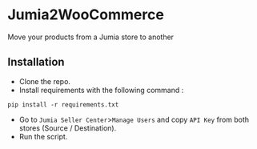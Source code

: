 # Jumia2WooCommerce
Move your products from a Jumia store to another

## Installation
* Clone the repo.
* Install requirements with the following command :
 ```
 pip install -r requirements.txt
 ```
 * Go to `Jumia Seller Center`>`Manage Users` and copy `API Key` from both stores (Source / Destination).
 * Run the script.
